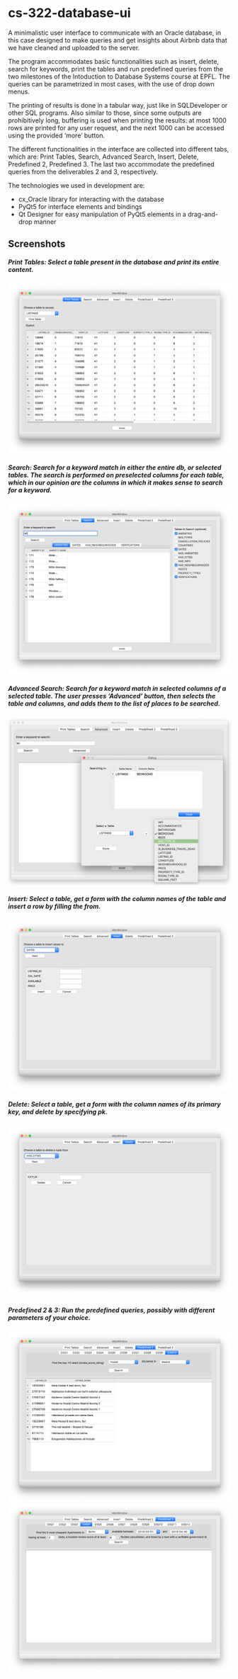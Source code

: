 # cs-322-database-ui
A minimalistic user interface to communicate with an Oracle database, in this case designed to make queries and get insights about Airbnb data that we have cleaned and uploaded to the server.

The program accommodates basic functionalities such as insert, delete, search for keywords, print the tables and run predefined queries from the two milestones of the Intoduction to Database Systems course at EPFL. The queries can be parametrized in most cases, with the use of drop down menus. 

The printing of results is done in a tabular way, just like in SQLDeveloper or other SQL programs. Also similar to those, since some outputs are prohibitively long, buffering is used when printing the results: at most 1000 rows are printed for any user request, and the next 1000 can be accessed using the provided ‘more’ button. 

The different functionalities in the interface are collected into different tabs, which are: Print Tables, Search, Advanced Search, Insert, Delete, Predefined 2, Predefined 3. The last two accommodate the predefined queries from the deliverables 2 and 3, respectively. 

The technologies we used in development are:  

* cx_Oracle library for interacting with the database 
* PyQt5 for interface elements and bindings 
* Qt Designer for easy manipulation of PyQt5 elements in a drag-and-drop manner 

## Screenshots 

##### Print Tables: Select a table present in the database and print its entire content.  

![alt text](https://github.com/m4hmmd/cs-322-database-ui/blob/master/screenshots/print_tables.png)

##### Search: Search for a keyword match in either the entire db, or selected tables. The search is performed on preselected columns for each table, which in our opinion are the columns in which it makes sense to search for a keyword. 

![alt text](https://github.com/m4hmmd/cs-322-database-ui/blob/master/screenshots/search.png)

##### Advanced Search: Search for a keyword match in selected columns of a selected table. The user presses ‘Advanced’ button, then selects the table and columns, and adds them to the list of places to be searched. 

![alt text](https://github.com/m4hmmd/cs-322-database-ui/blob/master/screenshots/adv_search.png)

##### Insert: Select a table, get a form with the column names of the table and insert a row by filling the from. 

![alt text](https://github.com/m4hmmd/cs-322-database-ui/blob/master/screenshots/insert.png)

##### Delete: Select a table, get a form with the column names of its primary key, and delete by specifying pk. 

![alt text](https://github.com/m4hmmd/cs-322-database-ui/blob/master/screenshots/delete.png)

##### Predefined 2 & 3: Run the predefined queries, possibly with different parameters of your choice. 

![alt text](https://github.com/m4hmmd/cs-322-database-ui/blob/master/screenshots/d2q10.png)
![alt text](https://github.com/m4hmmd/cs-322-database-ui/blob/master/screenshots/d3q4.png)


 

